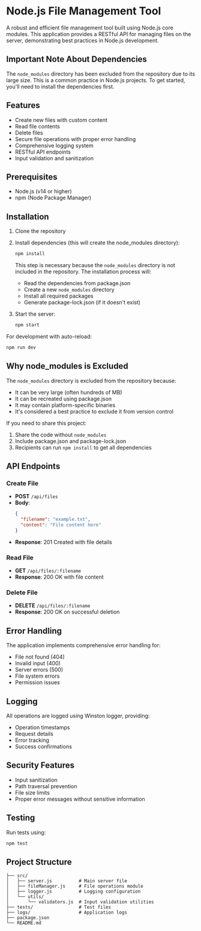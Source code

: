 # Node.js File Management Tool

A robust and efficient file management tool built using Node.js core modules. This application provides a RESTful API for managing files on the server, demonstrating best practices in Node.js development.

## Important Note About Dependencies

The `node_modules` directory has been excluded from the repository due to its large size. This is a common practice in Node.js projects. To get started, you'll need to install the dependencies first.

## Features

- Create new files with custom content
- Read file contents
- Delete files
- Secure file operations with proper error handling
- Comprehensive logging system
- RESTful API endpoints
- Input validation and sanitization

## Prerequisites

- Node.js (v14 or higher)
- npm (Node Package Manager)

## Installation

1. Clone the repository
2. Install dependencies (this will create the node_modules directory):
   ```bash
   npm install
   ```
   This step is necessary because the `node_modules` directory is not included in the repository. The installation process will:
   - Read the dependencies from package.json
   - Create a new `node_modules` directory
   - Install all required packages
   - Generate package-lock.json (if it doesn't exist)

3. Start the server:
   ```bash
   npm start
   ```
   
For development with auto-reload:
```bash
npm run dev
```

## Why node_modules is Excluded

The `node_modules` directory is excluded from the repository because:
- It can be very large (often hundreds of MB)
- It can be recreated using package.json
- It may contain platform-specific binaries
- It's considered a best practice to exclude it from version control

If you need to share this project:
1. Share the code without `node_modules`
2. Include package.json and package-lock.json
3. Recipients can run `npm install` to get all dependencies

## API Endpoints

### Create File
- **POST** `/api/files`
- **Body**: 
  ```json
  {
    "filename": "example.txt",
    "content": "File content here"
  }
  ```
- **Response**: 201 Created with file details

### Read File
- **GET** `/api/files/:filename`
- **Response**: 200 OK with file content

### Delete File
- **DELETE** `/api/files/:filename`
- **Response**: 200 OK on successful deletion

## Error Handling

The application implements comprehensive error handling for:
- File not found (404)
- Invalid input (400)
- Server errors (500)
- File system errors
- Permission issues

## Logging

All operations are logged using Winston logger, providing:
- Operation timestamps
- Request details
- Error tracking
- Success confirmations

## Security Features

- Input sanitization
- Path traversal prevention
- File size limits
- Proper error messages without sensitive information

## Testing

Run tests using:
```bash
npm test
```

## Project Structure

```
├── src/
│   ├── server.js          # Main server file
│   ├── fileManager.js     # File operations module
│   ├── logger.js          # Logging configuration
│   └── utils/
│       └── validators.js  # Input validation utilities
├── tests/                 # Test files
├── logs/                  # Application logs
├── package.json
└── README.md
```
